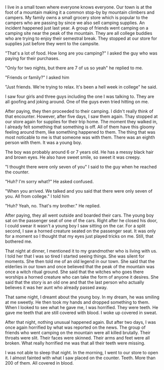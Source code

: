 I live in a small town where everyone knows everyone. Our town is at the foot of a mountain making it a common stop-by by mountain climbers and campers. My family owns a small grocery store which is popular to the campers who are passing by since we also sell camping supplies.  An incident happened just last year. A group of friends went camping on a camping site near the peak of the mountain. They are all college buddies who are trying to enjoy their semestral break. They stopped at our store for supplies just before they went to the campsite.

"That's a lot of food. How long are you camping?" I asked the guy who was paying for their purchases.

"Only for two nights, but there are 7 of us so yeah" he replied to me.

"Friends or family?" I asked him

"Just friends. We're trying to relax. It's been a hell week in college" he said. 

I saw four girls and three guys including the one I was talking to. They are all goofing and joking around. One of the guys even tried hitting on me. 

After paying, they then proceeded to their camping. I didn't really think of that encounter. However, after five days, I saw them again. Thay stopped at our store again for supplies for their trip home. The moment they walked in, I already felt something that something is off. All of them have this gloomy feeling around them, like something happened to them. The thing that was most noticable to me is that someone was with them. There was an eighth person with them. It was a young boy.

The boy was probably around 6 or 7 years old. He has a messy black hair and brown eyes. He also have sweet smile, so sweet it was creepy.

"I thought there were only seven of you" I said to the guy when he reached the counter.

"Huh? I'm sorry what?" He asked confused.

"When you arrived. We talked and you said that there were only seven of you. All from college." I told him

"Huh? Yeah, no. That's my brother." He replied.

After paying, they all went outside and boarded their cars. The young boy sat on the passenger seat of one of the cars. Right after he closed his door, I could swear it wasn't a young boy I saw sitting on the car. For a split second, I saw a horned creature seated on the passenger seat. It was only for a moment so I thought that my eyes just played tricks on me. Still, that bothered me.

That night at dinner, I mentioned it to my grandmother who is living with us. I told her that I was so tired I started seeing things. She was silent for moments. She then told me of an old legend in our town. She said that the elderlies in our town and once believed that the peak of the mountain was once a witch ritual ground. She said that the witches who goes there worships a horned creature who can take the form of anyone it desires. She said that the story is an old one and that the last person who actually believes it was her aunt who already passed away.

That same night, I dreamt about the young boy. In my dream, he was smiling at me sweetly. He then took my hands and dropped something to them. When I looked to see what he gave me, I was horrified. They were teeth. He gave me teeth that are still covered with blood. I woke up covered in sweat.

After that night, nothing unusual happened again. But after two days, I was once again horrified by what was reported on the news. The group of friends who went camping on the mountain were all killed brutally. Their throats were slit. Their faces were skinned. Their arms and feet were all broken. What really horrified me was that all their teeth were missing.

I was not able to sleep that night. In the morning, I went to our store to open it. I almost fainted with what I saw placed on the counter. Teeth. More than 200 of them. All covered in blood.